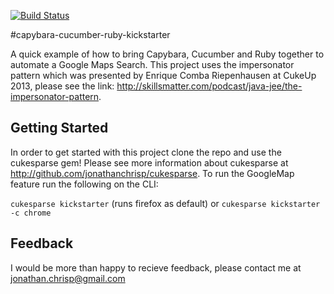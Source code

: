 [![Build Status](https://travis-ci.org/jonathanchrisp/capybara-cucumber-ruby-kickstarter.png?branch=master)](https://travis-ci.org/jonathanchrisp/capybara-cucumber-ruby-kickstarter)

#capybara-cucumber-ruby-kickstarter

A quick example of how to bring Capybara, Cucumber and Ruby together to automate a Google Maps Search. This project uses the impersonator pattern which
was presented by Enrique Comba Riepenhausen at CukeUp 2013, please see the link: http://skillsmatter.com/podcast/java-jee/the-impersonator-pattern.

## Getting Started
In order to get started with this project clone the repo and use the cukesparse gem! Please see more information about cukesparse at http://github.com/jonathanchrisp/cukesparse.
To run the GoogleMap feature run the following on the CLI:

`cukesparse kickstarter` (runs firefox as default) or `cukesparse kickstarter -c chrome`
 
## Feedback
I would be more than happy to recieve feedback, please contact me at jonathan.chrisp@gmail.com
